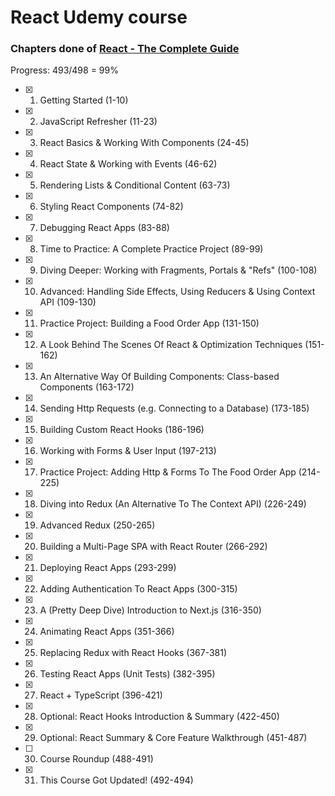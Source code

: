 # React Udemy course

### Chapters done of [React - The Complete Guide](https://www.udemy.com/course/react-the-complete-guide-incl-redux)

Progress: 493/498 = 99%

-   [x] 1. Getting Started (1-10)
-   [x] 2. JavaScript Refresher (11-23)
-   [x] 3. React Basics & Working With Components (24-45)
-   [x] 4. React State & Working with Events (46-62)
-   [x] 5. Rendering Lists & Conditional Content (63-73)
-   [x] 6. Styling React Components (74-82)
-   [x] 7. Debugging React Apps (83-88)
-   [x] 8. Time to Practice: A Complete Practice Project (89-99)
-   [x] 9. Diving Deeper: Working with Fragments, Portals & "Refs" (100-108)
-   [x] 10. Advanced: Handling Side Effects, Using Reducers & Using Context API (109-130)
-   [x] 11. Practice Project: Building a Food Order App (131-150)
-   [x] 12. A Look Behind The Scenes Of React & Optimization Techniques (151-162)
-   [x] 13. An Alternative Way Of Building Components: Class-based Components (163-172)
-   [x] 14. Sending Http Requests (e.g. Connecting to a Database) (173-185)
-   [x] 15. Building Custom React Hooks (186-196)
-   [x] 16. Working with Forms & User Input (197-213)
-   [x] 17. Practice Project: Adding Http & Forms To The Food Order App (214-225)
-   [x] 18. Diving into Redux (An Alternative To The Context API) (226-249)
-   [x] 19. Advanced Redux (250-265)
-   [x] 20. Building a Multi-Page SPA with React Router (266-292)
-   [x] 21. Deploying React Apps (293-299)
-   [x] 22. Adding Authentication To React Apps (300-315)
-   [x] 23. A (Pretty Deep Dive) Introduction to Next.js (316-350)
-   [x] 24. Animating React Apps (351-366)
-   [x] 25. Replacing Redux with React Hooks (367-381)
-   [x] 26. Testing React Apps (Unit Tests) (382-395)
-   [x] 27. React + TypeScript (396-421)
-   [x] 28. Optional: React Hooks Introduction & Summary (422-450)
-   [x] 29. Optional: React Summary & Core Feature Walkthrough (451-487)
-   [ ] 30. Course Roundup (488-491)
-   [x] 31. This Course Got Updated! (492-494)

